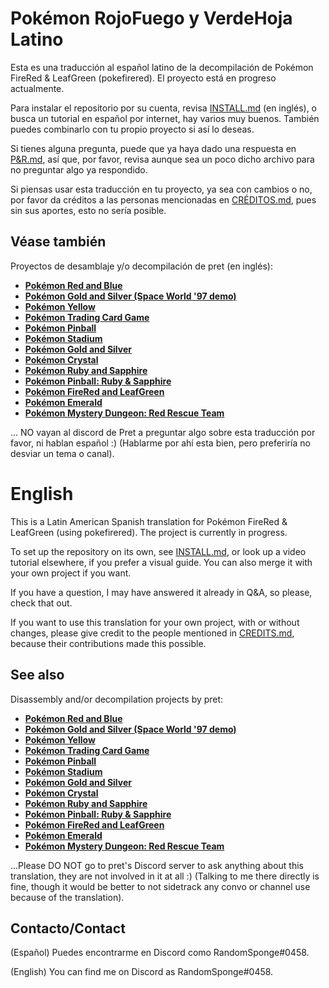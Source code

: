 # Pokémon RojoFuego y VerdeHoja Latino


Esta es una traducción al español latino de la decompilación de Pokémon FireRed & LeafGreen (pokefirered).
El proyecto está en progreso actualmente.

Para instalar el repositorio por su cuenta, revisa [INSTALL.md](INSTALL.md) (en inglés), o busca un tutorial en español por internet, hay varios muy buenos.
También puedes combinarlo con tu propio proyecto si así lo deseas.

Si tienes alguna pregunta, puede que ya haya dado una respuesta en [P&R.md](P&R.md), así que, por favor, revisa aunque sea un poco dicho archivo para no preguntar algo ya respondido.

Si piensas usar esta traducción en tu proyecto, ya sea con cambios o no, por favor da créditos a las personas mencionadas en [CRÉDITOS.md](CRÉDITOS.md), pues sin sus aportes, esto no sería posible.

## Véase también

Proyectos de desamblaje y/o decompilación de pret (en inglés):
* [**Pokémon Red and Blue**](https://github.com/pret/pokered)
* [**Pokémon Gold and Silver (Space World '97 demo)**](https://github.com/pret/pokegold-spaceworld)
* [**Pokémon Yellow**](https://github.com/pret/pokeyellow)
* [**Pokémon Trading Card Game**](https://github.com/pret/poketcg)
* [**Pokémon Pinball**](https://github.com/pret/pokepinball)
* [**Pokémon Stadium**](https://github.com/pret/pokestadium)
* [**Pokémon Gold and Silver**](https://github.com/pret/pokegold)
* [**Pokémon Crystal**](https://github.com/pret/pokecrystal)
* [**Pokémon Ruby and Sapphire**](https://github.com/pret/pokeruby)
* [**Pokémon Pinball: Ruby & Sapphire**](https://github.com/pret/pokepinballrs)
* [**Pokémon FireRed and LeafGreen**](https://github.com/pret/pokefirered)
* [**Pokémon Emerald**](https://github.com/pret/pokeemerald)
* [**Pokémon Mystery Dungeon: Red Rescue Team**](https://github.com/pret/pmd-red)






... NO vayan al discord de Pret a preguntar algo sobre esta traducción por favor, ni hablan español :) 
(Hablarme por ahí esta bien, pero preferiría no desviar un tema o canal).

# English

This is a Latin American Spanish translation for Pokémon FireRed & LeafGreen (using pokefirered).
The project is currently in progress.

To set up the repository on its own, see [INSTALL.md](INSTALL.md), or look up a video tutorial elsewhere, if you prefer a visual guide.
You can also merge it with your own project if you want.

If you have a question, I may have answered it already in Q&A, so please, check that out.

If you want to use this translation for your own project, with or without changes, please give credit to the people mentioned in [CREDITS.md](CREDITS.md), because their contributions made this possible.

## See also

Disassembly and/or decompilation projects by pret:

* [**Pokémon Red and Blue**](https://github.com/pret/pokered)
* [**Pokémon Gold and Silver (Space World '97 demo)**](https://github.com/pret/pokegold-spaceworld)
* [**Pokémon Yellow**](https://github.com/pret/pokeyellow)
* [**Pokémon Trading Card Game**](https://github.com/pret/poketcg)
* [**Pokémon Pinball**](https://github.com/pret/pokepinball)
* [**Pokémon Stadium**](https://github.com/pret/pokestadium)
* [**Pokémon Gold and Silver**](https://github.com/pret/pokegold)
* [**Pokémon Crystal**](https://github.com/pret/pokecrystal)
* [**Pokémon Ruby and Sapphire**](https://github.com/pret/pokeruby)
* [**Pokémon Pinball: Ruby & Sapphire**](https://github.com/pret/pokepinballrs)
* [**Pokémon FireRed and LeafGreen**](https://github.com/pret/pokefirered)
* [**Pokémon Emerald**](https://github.com/pret/pokeemerald)
* [**Pokémon Mystery Dungeon: Red Rescue Team**](https://github.com/pret/pmd-red)


...Please DO NOT go to pret's Discord server to ask anything about this translation, they are not involved in it at all :)
(Talking to me there directly is fine, though it would be better to not sidetrack any convo or channel use because of the translation).

## Contacto/Contact

(Español) Puedes encontrarme en Discord como RandomSponge#0458.

(English) You can find me on Discord as RandomSponge#0458.
